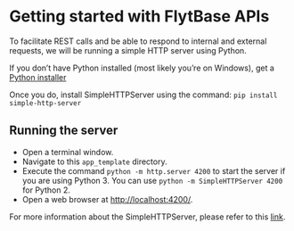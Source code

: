 # Getting started with FlytBase APIs
To facilitate REST calls and be able to respond to internal and external requests, we will be running a simple HTTP server using Python. 

If you don’t have Python installed (most likely you’re on Windows), get a [Python installer](http://python.org/)

Once you do, install SimpleHTTPServer using the command: 
```pip install simple-http-server```

## Running the server
* Open a terminal window.
* Navigate to this `app_template` directory.
* Execute the command `python -m http.server 4200` to start the server if you are using Python 3. You can use `python -m SimpleHTTPServer 4200` for Python 2.
* Open a web browser at [http://localhost:4200/](http://localhost:4200/).

For more information about the SimpleHTTPServer, please refer to this [link](https://docs.python.org/2/library/simplehttpserver.html).